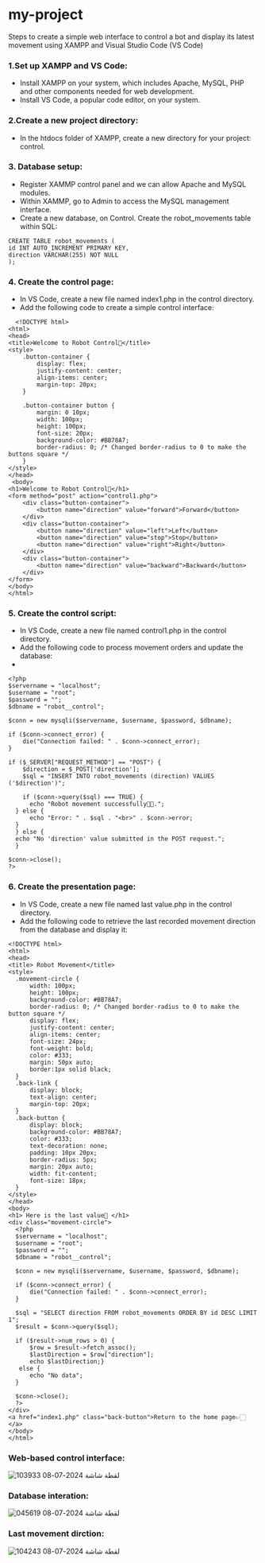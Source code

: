 # my-project
Steps to create a simple web interface to control a bot and display its latest movement using XAMPP and Visual Studio Code (VS Code)
### 1.Set up XAMPP and VS Code:
* Install XAMPP on your system, which includes Apache, MySQL, PHP and other components needed for web development.
* Install VS Code, a popular code editor, on your system.
### 2.Create a new project directory:
* In the htdocs folder of XAMPP, create a new directory for your project:  control.
### 3. Database setup:
* Register XAMMP control panel and we can allow Apache and MySQL modules.
* Within XAMMP, go to Admin to access the MySQL management interface.
* Create a new database, on Control.
  Create the robot_movements table within SQL:
```
CREATE TABLE robot_movements (
id INT AUTO_INCREMENT PRIMARY KEY,
direction VARCHAR(255) NOT NULL
);
```
### 4. Create the control page:
* In VS Code, create a new file named index1.php in the control directory.
* Add the following code to create a simple control interface:
  
```
  <!DOCTYPE html>
<html>
<head>
<title>Welcome to Robot Control🤖</title>
<style>
    .button-container {
        display: flex;
        justify-content: center;
        align-items: center;
        margin-top: 20px;
    }

    .button-container button {
        margin: 0 10px;
        width: 100px;
        height: 100px;
        font-size: 20px;
        background-color: #BB78A7;
        border-radius: 0; /* Changed border-radius to 0 to make the buttons square */
    }
</style>
</head>
 <body>
<h1>Welcome to Robot Control🤖</h1>
<form method="post" action="control1.php">
    <div class="button-container">
        <button name="direction" value="forward">Forward</button>
    </div>
    <div class="button-container">
        <button name="direction" value="left">Left</button>
        <button name="direction" value="stop">Stop</button>
        <button name="direction" value="right">Right</button>
    </div>
    <div class="button-container">
        <button name="direction" value="backward">Backward</button>
    </div>
</form>
</body>
</html>
```

 ### 5. Create the control script:
* In VS Code, create a new file named control1.php in the control directory.
* Add the following code to process movement orders and update the database:
* 
```
<?php
$servername = "localhost";
$username = "root";
$password = "";
$dbname = "robot__control";

$conn = new mysqli($servername, $username, $password, $dbname);

if ($conn->connect_error) {
    die("Connection failed: " . $conn->connect_error);
}

if ($_SERVER["REQUEST_METHOD"] == "POST") {
    $direction = $_POST['direction'];
    $sql = "INSERT INTO robot_movements (direction) VALUES ('$direction')";

    if ($conn->query($sql) === TRUE) {
      echo "Robot movement successfully👏🏻.";
  } else {
      echo "Error: " . $sql . "<br>" . $conn->error;
  }
  } else {
  echo "No 'direction' value submitted in the POST request.";
  }

$conn->close();
?>
```
### 6. Create the presentation page:
* In VS Code, create a new file named last value.php in the control directory.
* Add the following code to retrieve the last recorded movement direction from the database and display it:
```
<!DOCTYPE html>
<html>
<head>
<title> Robot Movement</title>
<style>
  .movement-circle {
      width: 100px;
      height: 100px;
      background-color: #BB78A7;
      border-radius: 0; /* Changed border-radius to 0 to make the button square */
      display: flex;
      justify-content: center;
      align-items: center;
      font-size: 24px;
      font-weight: bold;
      color: #333;
      margin: 50px auto;
      border:1px solid black;
  }
  .back-link {
      display: block;
      text-align: center;
      margin-top: 20px;
  }
  .back-button {
      display: block;
      background-color: #BB78A7;
      color: #333;
      text-decoration: none;
      padding: 10px 20px;
      border-radius: 5px;
      margin: 20px auto;
      width: fit-content;
      font-size: 18px;
  }
</style>
</head>
<body>
<h1> Here is the last value🤖 </h1>
<div class="movement-circle">
  <?php
  $servername = "localhost";
  $username = "root";
  $password = "";
  $dbname = "robot__control";

  $conn = new mysqli($servername, $username, $password, $dbname);

  if ($conn->connect_error) {
      die("Connection failed: " . $conn->connect_error);
  }

  $sql = "SELECT direction FROM robot_movements ORDER BY id DESC LIMIT 1";
  $result = $conn->query($sql);

  if ($result->num_rows > 0) {
      $row = $result->fetch_assoc();
      $lastDirection = $row["direction"];
      echo $lastDirection;}
   else {
      echo "No data";
  }

  $conn->close();
  ?>
</div>
<a href="index1.php" class="back-button">Return to the home page👉🏻</a>
</body>
</html>
```
### Web-based control interface:
![لقطة شاشة 2024-07-08 103933](https://github.com/Ohood-Saleh2003/my-project/assets/173670281/52666402-41fc-41dd-a56e-a37bf2b61740)

### Database interation:
![لقطة شاشة 2024-07-08 045619](https://github.com/Ohood-Saleh2003/my-project/assets/173670281/ddd2598e-45c0-43dd-ace8-604831e28d8c)

### Last movement dirction:
![لقطة شاشة 2024-07-08 104243](https://github.com/Ohood-Saleh2003/my-project/assets/173670281/ee299cf5-2ab8-4e47-99e3-8c3b41e6677c)


